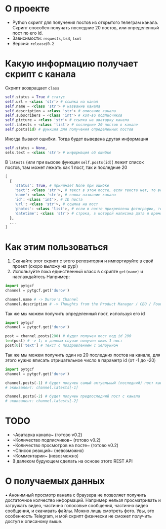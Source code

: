 # О проекте 
- Python скрипт для получения постов из открытого телеграм канала. Скрипт способен получать последние 20 постов, или определенный пост по его id.
- Зависимости: `requests`, `bs4`, `lxml`
- Версия: `release`/`0.2`
# Какую информацию получает скрипт с канала
Скрипт возвращает `class`
```py
self.status = True # статус
self.url = <class 'str'> # ссылка на канал
self.name = <class 'str'> # название канала
self.description = <class 'str'> # описание канала
self.subscribers = <class 'int'> # кол-во подписчиков
self.picture = <class 'str'> # ссылка на аватарку канала
self.latests = <class 'list'> # последние 20 постов в канале
self.posts(id) # функция для получения определенных постов
```
Иногда бывают ошибки. Тогда будет выведена другая информация
```py
self.status = None,
sels.text = <class 'str'> # информация об ошибке

```

В `latests` (или при вызове функции `self.posts(id)`) лежит список постов, там может лежать как 1 пост, так и последние 20
```py
[
  {
    'status': True, # принимает None при ошибке
    'text': <class 'str'>, # текст в этом посте, если текста нет, то возвращает None. Если status == None, то здесь текст ошибки
    'name': <class 'str'>, # снова название канала
    'id': <class 'int'>, # ID поста
    'url': <class 'str'>, # ссылка на пост
    'photos': <class 'list'>, # если в посте прикреплены фотографии, то здесь будет список из ссылок на эти фотографии. если фотографий нет, то этого элемента не будет существовать
    'datetime': <class 'str'> # строка, в которой написана дата и время публикации. пользователь сам может конвертировать его в <class 'datetime.datetime'> при необходимости.
  },
  ...
]
```
# Как этим пользоваться 
1. Скачайте этот скрипт с этого репозитория и импортируйте в свой проект (скоро выложу на pypi) 
2. Используйте пока единственный класс в скрипте `get(name)` и наслаждайтесь 
Например:
```py
import pytgcf
channel = pytgcf.get('durov')

channel.name # -> Durov's Channel
channel.description # -> Thoughts from the Product Manager / CEO / Founder of Telegram.
```

Так же мы можем получить определенный пост, используя его id
```py
import pytgcf
channel = pytgcf.get('durov')

post = channel.posts(200) # будет получен пост под id 200
len(post) # -> 1; в данном случае получен лишь 1 пост
post[0]['text'] # текст с поздравлением с хелоуином
```

Так же мы можем получить один из 20 последних постов на канале, для этого нужно вписать отрицательное число в параметр id (от -1 до -20)
```py
import pytgcf
channel = pytgcf.get('durov')

channel.posts(-1) # будет получен самый актуальный (последний) пост канала
# эквивалент: channel.latests[-1]

channel.posts(-2) # будет получен предпоследний пост с канала
# эквивалент: channel.latests[-2]


```

# TODO
- ~Аватарка канала~ (готово v0.2)
- ~Количество подписчиков~ (готово v0.2)
- ~Количество просмотров на посте~ (готово v0.2)
- ~Список реакций~ (невозможно)
- ~Комментарии~ (невозможно)
- В далеком будующем сделать на основе этого REST API

# О получаемых данных
• Анонимный просмотр канала с браузера не позволяет получить достаточное колчество информаций. Например нельзя просматривать и загружать видео, частично голосовые сообщения, частично видео сообщения, и скачивать файлы. Можно лишь смотреть фото. Увы, это особенность Telegram, и мой скрипт физически не сможет получить доступ к описаному выше. 
